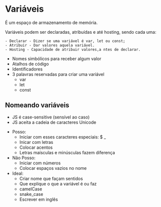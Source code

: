 # Variáveis
É um espaço de armazenamento de memória.

Variáveis podem ser declaradas, atribuídas e até hosting, sendo cada uma:

    - Declarar - Dizer se uma variável é var, let ou const;
    - Atribuir - Dar valores aquela variável.
    - Hosting - Capacidade de atribuir valores,a ntes de declarar.

* Nomes simbólicos para receber algum valor
* Atalhos de código
* Identificadores
* 3 palavras reservadas para criar uma variável
    * var
    * let
    * const

## Nomeando variáveis

* JS é case-sensitive (sensível ao caso)
* JS aceita a cadeia de caracteres Unicode

- Posso: 
    * Iniciar com esses caracteres especiais: $ _
    * Inicar com letras
    * Colocar acentos
    * Letras maísculas e minúsculas fazem diferença
- Não Posso:
    * Iniciar com números
    * Colocar espaços vazios no nome
- Ideal:
    * Criar nome que façam sentidos
    * Que explique o que a variável é ou faz
    * camelCase
    * snake_case
    * Escrever em inglês
